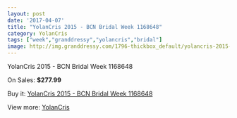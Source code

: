 ```yaml
---
layout: post
date: '2017-04-07'
title: "YolanCris 2015 - BCN Bridal Week 1168648"
category: YolanCris
tags: ["week","granddressy","yolancris","bridal"]
image: http://img.granddressy.com/1796-thickbox_default/yolancris-2015-bcn-bridal-week-1168648.jpg
---
```

YolanCris 2015 - BCN Bridal Week 1168648

On Sales: **$277.99**
<a href="https://www.granddressy.com/en/yolancris/1472-yolancris-2015-bcn-bridal-week-1168648.html"><amp-img layout="responsive" width="600" height="600" src="//img.granddressy.com/1796-thickbox_default/yolancris-2015-bcn-bridal-week-1168648.jpg" alt="YolanCris 2015 - BCN Bridal Week 1168648 0" /></a>

Buy it: [YolanCris 2015 - BCN Bridal Week 1168648](https://www.granddressy.com/en/yolancris/1472-yolancris-2015-bcn-bridal-week-1168648.html "YolanCris 2015 - BCN Bridal Week 1168648")

View more: [YolanCris](https://www.granddressy.com/en/40-yolancris "YolanCris")